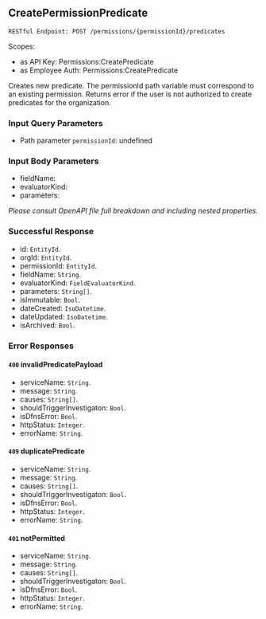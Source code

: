 
## CreatePermissionPredicate
`RESTful Endpoint: POST /permissions/{permissionId}/predicates`

Scopes:
 * as API Key: Permissions:CreatePredicate
 * as Employee Auth: Permissions:CreatePredicate

Creates new predicate. The permissionId path variable must correspond to an existing permission. Returns error if the user is not authorized to create predicates for the organization.
### Input Query Parameters
* Path parameter `permissionId`: undefined
### Input Body Parameters
* fieldName: 
* evaluatorKind: 
* parameters: 

_Please consult OpenAPI file full breakdown and including nested properties._
### Successful Response
* id: `EntityId`. 
* orgId: `EntityId`. 
* permissionId: `EntityId`. 
* fieldName: `String`. 
* evaluatorKind: `FieldEvaluatorKind`. 
* parameters: `String[]`. 
* isImmutable: `Bool`. 
* dateCreated: `IsoDatetime`. 
* dateUpdated: `IsoDatetime`. 
* isArchived: `Bool`.
### Error Responses
#### `400` **invalidPredicatePayload** 

* serviceName: `String`. 
* message: `String`. 
* causes: `String[]`. 
* shouldTriggerInvestigaton: `Bool`. 
* isDfnsError: `Bool`. 
* httpStatus: `Integer`. 
* errorName: `String`. 

#### `409` **duplicatePredicate** 

* serviceName: `String`. 
* message: `String`. 
* causes: `String[]`. 
* shouldTriggerInvestigaton: `Bool`. 
* isDfnsError: `Bool`. 
* httpStatus: `Integer`. 
* errorName: `String`. 

#### `401` **notPermitted** 

* serviceName: `String`. 
* message: `String`. 
* causes: `String[]`. 
* shouldTriggerInvestigaton: `Bool`. 
* isDfnsError: `Bool`. 
* httpStatus: `Integer`. 
* errorName: `String`.


